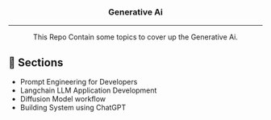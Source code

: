 <h3 align="center">Generative Ai</h3>

---

<p align="center"> This Repo Contain some topics to cover up the Generative Ai.
    <br> 
</p>

## 📝 Sections

- Prompt Engineering for Developers
- Langchain LLM Application Development
- Diffusion Model workflow
- Building System using ChatGPT